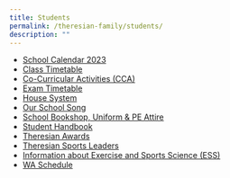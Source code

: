```yaml
---
title: Students
permalink: /theresian-family/students/
description: ""
---
```

<ul>
<li><a href="https://drive.google.com/file/d/1CKofxXTB4YNhll25kLxmTmwA9L3FvbJb/view">School Calendar 2023</a></li>
<li><a href="/theresian-family/students/class-time-table" target="">Class Timetable</a></li>
<li><a href="/theresian-family/students/co-curricular-activities-cca">Co-Curricular Activities (CCA)</a></li>
<li><a href="/others/2023-exam-timetable" target="">Exam Timetable</a></li>
<li><a href="/theresian-family/students/house-system" target="_blank" rel="noopener">House System</a></li>
<li><a href="/theresian-family/students/our-school-song" target="">Our School Song</a></li>
<li><a href="/theresian-family/students/school-bookshop-uniform-n-pe-attire" target="">School Bookshop, Uniform &amp; PE Attire</a></li>
<li><a href="/theresian-family/students/student-handbook" target="">Student Handbook</a></li>
<li><a href="/theresian-family/students/theresian-awards" target="">Theresian Awards</a></li>
<li><a href="/theresian-family/students/theresian-sports-leaders" target="">Theresian Sports Leaders</a></li>
<li><a href="/theresian-family/students/exercise-and-sports-science-ess" target="">Information about Exercise and Sports Science (ESS)</a></li>
<li><a href="/others/2023-weighted-assessment-wa-schedule" target="">WA Schedule</a></li>
</ul>
